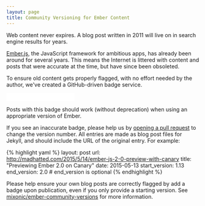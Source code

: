 ```yaml
---
layout: page
title: Community Versioning for Ember Content
---
```


Web content never expires. A blog post written in 2011 will live on in search
engine results for years.

[Ember.js](http://emberjs.com/), the JavaScript framework for ambitious apps, has already been
around for several years. This means the Internet is littered with content
and posts that were accurate at the time, but have since been obsoleted.

To ensure old content gets properly flagged, with no effort needed by the
author, we've created a GitHub-driven badge service.

<iframe width="178px" height="20px" style="border:0px" src="/ember-community-versions/2015/05/13/previewing-ember-2-0-on-canary.html"></iframe>

Posts with this badge should work (without deprecation) when using an appropriate
version of Ember.

If you see an inaccurate badge, please help us by
[opening a pull request](https://github.com/mixonic/ember-community-versions)
to change the version number. All entries are made as blog post files for
Jekyll, and should include the URL of the original entry. For example:

{% highlight yaml %}
layout: post
url: http://madhatted.com/2015/5/14/ember-js-2-0-preview-with-canary
title: "Previewing Ember 2.0 on Canary"
date: 2015-05-13
start_version: 1.13
end_version: 2.0 # end_version is optional
{% endhighlight %}

Please help ensure your own blog posts are correctly flagged by add a badge
upon publication, even if you only provide a starting version. See
[mixonic/ember-community-versions](https://github.com/mixonic/ember-community-versions)
for more information.

